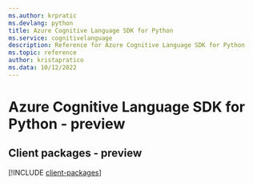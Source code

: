 ```yaml
---
ms.author: krpratic
ms.devlang: python
title: Azure Cognitive Language SDK for Python
ms.service: cognitivelanguage
description: Reference for Azure Cognitive Language SDK for Python
ms.topic: reference
author: kristapratico
ms.data: 10/12/2022
---
```

# Azure Cognitive Language SDK for Python - preview

## Client packages - preview
[!INCLUDE [client-packages](cognitive-language-client-index.md)]